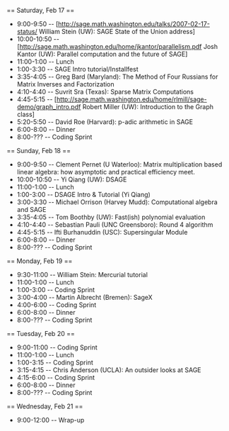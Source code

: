 == Saturday, Feb 17 ==

 * 9:00-9:50 -- [http://sage.math.washington.edu/talks/2007-02-17-status/ William Stein (UW): SAGE State of the Union address]
 * 10:00-10:50 -- [http://sage.math.washington.edu/home/jkantor/parallelism.pdf Josh Kantor (UW): Parallel computation and the future of SAGE]
 * 11:00-1:00 -- Lunch
 * 1:00-3:30 -- SAGE Intro tutorial/Installfest
 * 3:35-4:05 -- Greg Bard (Maryland): The Method of Four Russians for Matrix Inverses and Factorization
 * 4:10-4:40 -- Suvrit Sra (Texas): Sparse Matrix Computations
 * 4:45-5:15 -- [http://sage.math.washington.edu/home/rlmill/sage-demo/graph_intro.pdf Robert Miller (UW): Introduction to the Graph class]
 * 5:20-5:50 -- David Roe (Harvard): p-adic arithmetic in SAGE
 * 6:00-8:00 -- Dinner
 * 8:00-??? -- Coding Sprint

== Sunday, Feb 18 ==

 * 9:00-9:50 -- Clement Pernet (U Waterloo): Matrix multiplication based linear algebra: how asymptotic and practical efficiency meet.
 * 10:00-10:50 -- Yi Qiang (UW): DSAGE
 * 11:00-1:00 -- Lunch
 * 1:00-3:00 -- DSAGE Intro & Tutorial (Yi Qiang)
 * 3:00-3:30 -- Michael Orrison (Harvey Mudd):  Computational algebra and SAGE
 * 3:35-4:05 -- Tom Boothby (UW): Fast(ish) polynomial evaluation
 * 4:10-4:40 -- Sebastian Pauli (UNC Greensboro): Round 4 algorithm
 * 4:45-5:15 -- Ifti Burhanuddin (USC): Supersingular Module
 * 6:00-8:00 -- Dinner
 * 8:00-??? -- Coding Sprint

== Monday, Feb 19 ==

 * 9:30-11:00 -- William Stein: Mercurial tutorial
 * 11:00-1:00 -- Lunch
 * 1:00-3:00 -- Coding Sprint
 * 3:00-4:00 -- Martin Albrecht (Bremen): SageX
 * 4:00-6:00 -- Coding Sprint
 * 6:00-8:00 -- Dinner
 * 8:00-??? -- Coding Sprint

== Tuesday, Feb 20 ==

 * 9:00-11:00 -- Coding Sprint
 * 11:00-1:00 -- Lunch
 * 1:00-3:15 -- Coding Sprint
 * 3:15-4:15 -- Chris Anderson (UCLA): An outsider looks at SAGE
 * 4:15-6:00 -- Coding Sprint
 * 6:00-8:00 -- Dinner
 * 8:00-??? -- Coding Sprint

== Wednesday, Feb 21 ==

 * 9:00-12:00 -- Wrap-up
